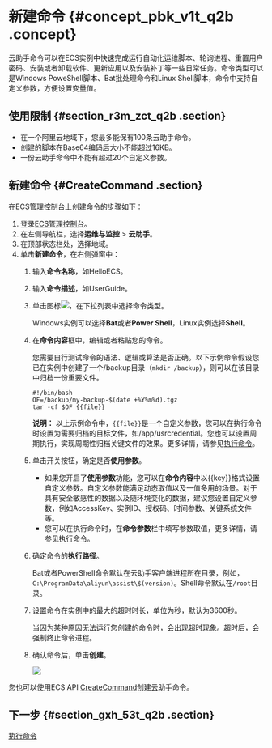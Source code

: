 # 新建命令 {#concept_pbk_v1t_q2b .concept}

云助手命令可以在ECS实例中快速完成运行自动化运维脚本、轮询进程、重置用户密码、安装或者卸载软件、更新应用以及安装补丁等一些日常任务。命令类型可以是Windows PoweShell脚本、Bat批处理命令和Linux Shell脚本，命令中支持自定义参数，方便设置变量值。

## 使用限制 {#section_r3m_zct_q2b .section}

-   在一个阿里云地域下，您最多能保有100条云助手命令。
-   创建的脚本在Base64编码后大小不能超过16KB。
-   一份云助手命令中不能有超过20个自定义参数。

## 新建命令 {#CreateCommand .section}

在ECS管理控制台上创建命令的步骤如下：

1.  登录[ECS管理控制台](https://ecs.console.aliyun.com)。
2.  在左侧导航栏，选择**运维与监控** \> **云助手**。
3.  在顶部状态栏处，选择地域。
4.  单击**新建命令**，在右侧弹窗中：
    1.  输入**命令名称**，如HelloECS。
    2.  输入**命令描述**，如UserGuide。
    3.  单击图标![](http://static-aliyun-doc.oss-cn-hangzhou.aliyuncs.com/assets/img/17007/15608273258334_zh-CN.png)，在下拉列表中选择命令类型。

        Windows实例可以选择**Bat**或者**Power Shell**，Linux实例选择**Shell**。

    4.  在**命令内容**框中，编辑或者粘贴您的命令。

        您需要自行测试命令的语法、逻辑或算法是否正确。以下示例命令假设您已在实例中创建了一个/backup目录（`mkdir /backup`），则可以在该目录中归档一份重要文件。

        ``` {#codeblock_mk1_r4n_hr5}
        #!/bin/bash 
        OF=/backup/my-backup-$(date +%Y%m%d).tgz
        tar -cf $OF {{file}}
        ```

        **说明：** 以上示例命令中，`{{file}}`是一个自定义参数，您可以在执行命令时设置为需要归档的目标文件，如/app/usrcredential。您也可以设置周期执行，实现周期性归档关键文件的效果。更多详情，请参见[执行命令](cn.zh-CN/部署与运维/云助手/使用云助手/执行命令.md#)。

    5.  单击开关按钮，确定是否**使用参数**。
        -   如果您开启了**使用参数**功能，您可以在**命令内容**中以\{\{key\}\}格式设置自定义参数。自定义参数能满足动态取值以及一值多用的场景。对于具有安全敏感性的数据以及随环境变化的数据，建议您设置自定义参数，例如AccessKey、实例ID、授权码、时间参数、关键系统文件等。
        -   您可以在执行命令时，在**命令参数**栏中填写参数取值，更多详情，请参见[执行命令](cn.zh-CN/部署与运维/云助手/使用云助手/执行命令.md#)。
    6.  确定命令的**执行路径**。

        Bat或者PowerShell命令默认在云助手客户端进程所在目录，例如，`C:\ProgramData\aliyun\assist\$(version)`。Shell命令默认在`/root`目录。

    7.  设置命令在实例中的最大的超时时长，单位为秒，默认为3600秒。

        当因为某种原因无法运行您创建的命令时，会出现超时现象。超时后，会强制终止命令进程。

    8.  确认命令后，单击**创建**。

        ![](http://static-aliyun-doc.oss-cn-hangzhou.aliyuncs.com/assets/img/17007/15608273258365_zh-CN.png)


您也可以使用ECS API [CreateCommand](../cn.zh-CN/API参考/云助手/CreateCommand.md#)创建云助手命令。

## 下一步 {#section_gxh_53t_q2b .section}

[执行命令](cn.zh-CN/部署与运维/云助手/使用云助手/执行命令.md#)

